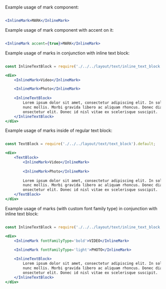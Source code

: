 Example usage of mark component:

```jsx

<InlineMark>MARK</InlineMark>

```

Example usage of mark component with accent on it:

```jsx

<InlineMark accent={true}>MARK</InlineMark>

```

Example usage of marks in conjunction with inline text block:

```jsx

const InlineTextBlock = require('./../../layout/text/inline_text_block').default;

<div>
    <InlineMark>Video</InlineMark>

    <InlineMark>Photo</InlineMark>
    
    <InlineTextBlock>
        Lorem ipsum dolor sit amet, consectetur adipiscing elit. In sollicitudin vitae nisl eget bibendum. Nunc tristique est a dolor interdum, eu faucibus
        nunc mollis. Morbi gravida libero ac aliquam rhoncus. Donec diam magna, interdum a urna a, rutrum auctor dui. Mauris id molestie dolor, eu
        onsectetur elit. Donec id nisl vitae ex scelerisque suscipit.
    </InlineTextBlock>
</div>

```

Example usage of marks inside of regular text block:

```jsx

const TextBlock = require('./../../layout/text/text_block').default;

<div>    
    <TextBlock>
        <InlineMark>Video</InlineMark>
    
        <InlineMark>Photo</InlineMark>
    
        Lorem ipsum dolor sit amet, consectetur adipiscing elit. In sollicitudin vitae nisl eget bibendum. Nunc tristique est a dolor interdum, eu faucibus
        nunc mollis. Morbi gravida libero ac aliquam rhoncus. Donec diam magna, interdum a urna a, rutrum auctor dui. Mauris id molestie dolor, eu
        onsectetur elit. Donec id nisl vitae ex scelerisque suscipit.
    </TextBlock>
</div>

```

Example usage of marks (with custom font family type) in conjunction with inline text block:

```jsx

const InlineTextBlock = require('./../../layout/text/inline_text_block').default;

<div>
    <InlineMark fontFamilyType='bold'>VIDEO</InlineMark>

    <InlineMark fontFamilyType='light'>PHOTO</InlineMark>
    
    <InlineTextBlock>
        Lorem ipsum dolor sit amet, consectetur adipiscing elit. In sollicitudin vitae nisl eget bibendum. Nunc tristique est a dolor interdum, eu faucibus
        nunc mollis. Morbi gravida libero ac aliquam rhoncus. Donec diam magna, interdum a urna a, rutrum auctor dui. Mauris id molestie dolor, eu
        onsectetur elit. Donec id nisl vitae ex scelerisque suscipit.
    </InlineTextBlock>
</div>

```